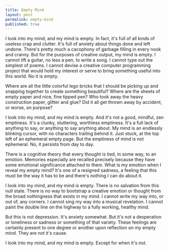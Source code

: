 ```yaml
---
title: Empty Mind
layout: post
permalink: empty-mind
published: true
---
```

I look into my mind, and my mind is empty. In fact, it's full of all kinds of useless crap and clutter. It's full of anxiety about things done and left undone. There's pretty much a cacophony of garbage filling in every nook and cranny. But for the purposes of creative output, my mind is empty. I cannot lift a guitar, no less a pen, to write a song. I cannot type out the simplest of poems. I cannot devise a creative computer programming project that would hold my interest or serve to bring something useful into this world. No it is empty.

Where are all the little colorful lego bricks that I should be picking up and snapping together to create something beautiful? Where are the sheets of empty paper and nice, fine tipped pen? Who took away the heavy construction paper, glitter and glue? Did it all get thrown away by accident, or worse, on purpose?

I look into my mind, and my mind is empty. And it's not a good, mindful, zen emptiness. It's a clunky, stuttering, worthless emptiness. It's a full lack of anything to say, or anything to say anything about. My mind is an endlessly blinking cursor, with no characters trailing behind it. Just stuck, at the top left of an ephemeral empty page. But the emptiness of mind is not ephemeral. No, it persists from day to day.

There is a cognitive theory that every thought is tied, in some way, to an emotion. Memories especially are recalled precisely because they have some emotional significance attached to them. What is my emotion when I reveal my empty mind? It's one of a resigned sadness, a feeling that this must be the way it has to be and there's nothing I can do about it.

I look into my mind, and my mind is empty. There is no salvation from this null state. There is no way to bootstrap a creative emotion or thought from the broad nothingness that exists in my mind. I cannot write my way into, or out of, any corners. I cannot sing my way into a musical revelation. I cannot paint the double line on the highway to a fully working, healthy mind.

But this is not depression. It's anxiety somewhat. But it's not a desperation or loneliness or sadness or something of that variety. These feelings are certainly present to one degree or another upon reflection on my empty mind. They are not it's cause.

I look into my mind, and my mind is empty. Except for when it's not.